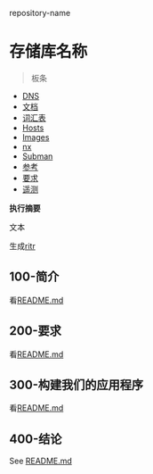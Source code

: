 repository-name

# 存储库名称

> 板条

-   [DNS](./DNS.md)
-   [文档](./DOCUMENTATION.md)
-   [词汇表](./GLOSSARY.md)
-   [Hosts](./HOSTS.md)
-   [Images](./IMAGES.md)
-   [nx](./NX.md)
-   [Subman](./PODMAN.md)
-   [参考](./REFERENCES.md)
-   [要求](./REQUIREMENTS.md)
-   [遥测](./TELEMETRY.md)

**执行摘要**

文本

生成[ritr](https://app.rytr.me)

## 100-简介

看[README.md](./100/README.md)

## 200-要求

看[README.md](./200/README.md)

## 300-构建我们的应用程序

看[README.md](./300/README.md)

## 400-结论

See [README.md](./400/README.md)
